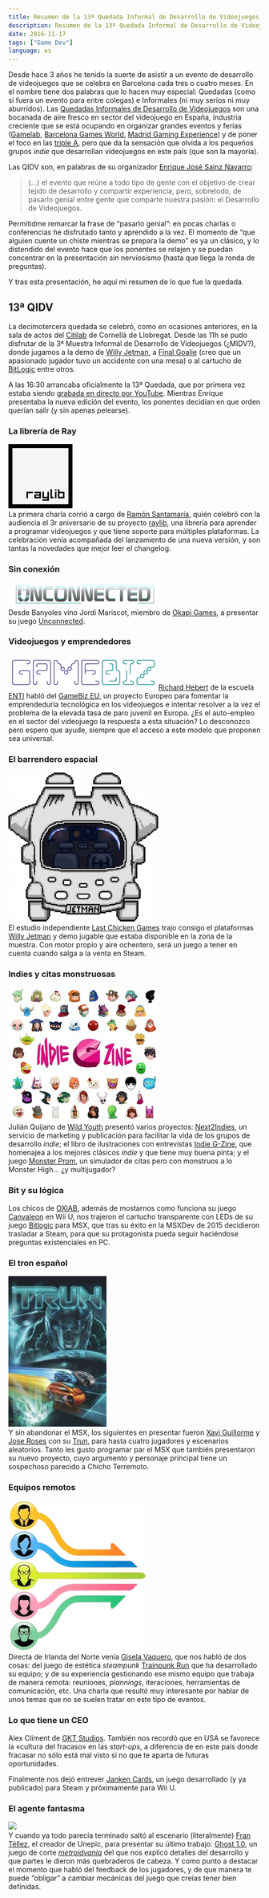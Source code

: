 ```yaml
---
title: Resumen de la 13ª Quedada Informal de Desarrollo de Videojuegos
description: Resumen de la 13ª Quedada Informal de Desarrollo de Videojuegos en Cornellà.
date: 2016-11-17
tags: ["Game Dev"]
language: es
---
```


Desde hace 3 años he tenido la suerte de asistir a un evento de desarrollo de videojuegos que se celebra en Barcelona cada tres o cuatro meses. En el nombre tiene dos palabras que lo hacen muy especial: Quedadas (como si fuera un evento para entre colegas) e Informales (ni muy serios ni muy aburridos). Las [Quedadas Informales de Desarrollo de Videojuegos](http://www.qidv.org/) son una bocanada de aire fresco en sector del videojuego en España, industria creciente que se está ocupando en organizar grandes eventos y ferias ([Gamelab](http://www.gamelab.es/welcome/), [Barcelona Games World](http://www.barcelonagamesworld.com/), [Madrid Gaming Experience](http://www.ifema.es/madridgamingexperience_01)) y de poner el foco en las [triple A](http://www.gamerdic.es/termino/triple-a), pero que da la sensación que olvida a los pequeños grupos _indie_ que desarrollan videojuegos en este país (que son la mayoría).

Las QIDV son, en palabras de su organizador [Enrique José Sainz Navarro](https://twitter.com/EJSainz):

> (…) el evento que reúne a todo tipo de gente con el objetivo de crear tejido de desarrollo y compartir experiencia, pero, sobretodo, de pasarlo genial entre gente que comparte nuestra pasión: el Desarrollo de Videojuegos.

Permitidme remarcar la frase de “pasarlo genial”: en pocas charlas o conferencias he disfrutado tanto y aprendido a la vez. El momento de “que alguien cuente un chiste mientras se prepara la demo” es ya un clásico, y lo distendido del evento hace que los ponentes se relajen y se puedan concentrar en la presentación sin nerviosismo (hasta que llega la ronda de preguntas).

Y tras esta presentación, he aquí mi resumen de lo que fue la quedada.

## 13ª QIDV

La decimotercera quedada se celebró, como en ocasiones anteriores, en la sala de actos del [Citilab](http://citilab.eu/es) de Cornellà de Llobregat. Desde las 11h se pudo disfrutar de la 3ª Muestra Informal de Desarrollo de Videojuegos (¿MIDV?), donde jugamos a la demo de [Willy Jetman](http://willyjetman.com/willy-jetman-en/), a [Final Goalie](http://finalkick.me/goalie) (creo que un apasionado jugador tuvo un accidente con una mesa) o al cartucho de [BitLogic](http://www.oxiab.com/proyectos-bitlogic.php) entre otros.

A las 16:30 arrancaba oficialmente la 13ª Quedada, que por primera vez estaba siendo [grabada en directo por YouTube](https://www.youtube.com/watch?v=YFhl474hPy4). Mientras Enrique presentaba la nueva edición del evento, los ponentes decidían en que orden querían salir (y sin apenas pelearse).

### La librería de Ray

![Logo Raylib](/img/raylib_logo.png)  
La primera charla corrió a cargo de [Ramón Santamaría](https://github.com/raysan5), quién celebró con la audiencia el 3r aniversario de su proyecto [raylib](http://www.raylib.com), una librería para aprender a programar videojuegos y que tiene soporte para múltiples plataformas. La celebración venía acompañada del lanzamiento de una nueva versión, y son tantas la novedades que mejor leer el changelog.

### Sin conexión

![Logo del juego Unconnected](/img/unconnected.png)  
Desde Banyoles vino Jordi Mariscot, miembro de [Okapi Games](http://okapigames.es/games), a presentar su juego [Unconnected](http://okapigames.es).

### Videojuegos y emprendedores

![Logo GameBiz](/img/gamebiz_logo.png)[Richard Hebert](http://enti.cat/es/profesor/richard-hebert-cuello-aljamati/) de la escuela [ENTI](http://enti.cat/) habló del [GameBiz EU](http://gamebiz.hku.nl), un proyecto Europeo para fomentar la emprendeduría tecnológica en los videojuegos e intentar resolver a la vez el problema de la elevada tasa de paro juvenil en Europa. ¿Es el auto-empleo en el sector del videojuego la respuesta a esta situación? Lo desconozco pero espero que ayude, siempre que el acceso a este modelo que proponen sea universal.

### El barrendero espacial

![La nave de Willy Jetman](/img/willy-jetman.png)  
El estudio independiente [Last Chicken Games](http://lastchickengames.com/) trajo consigo el plataformas [Willy Jetman](http://willyjetman.com) y demo jugable que estaba disponible en la zona de la muestra. Con motor propio y aire ochentero, será un juego a tener en cuenta cuando salga a la venta en Steam.

### Indies y citas monstruosas

![Indie G Zine](/img/indie-g-zine.jpg)  
Julián Quijano de [Wild Youth](http://wildyouth.es/) presentó varios proyectos: [Next2Indies](http://www.next2indies.com/), un servicio de marketing y publicación para facilitar la vida de los grupos de desarrollo _indie_; el libro de ilustraciones con entrevistas [Indie G-Zine](https://www.kickstarter.com/projects/corintio/indie-g-zine-indie-g-bible?lang=es), que homenajea a los mejores clásicos _indie_ y que tiene muy buena pinta; y el juego [Monster Prom](http://steamcommunity.com), un simulador de citas pero con monstruos a lo Monster High… ¿y multijugador?

### Bit y su lógica

Los chicos de [OXiAB](http://www.oxiab.com/), además de mostarnos como funciona su juego [Canvaleon](http://www.oxiab.com/proyectos-canvaleon.php) en Wii U, nos trajeron el cartucho transparente con LEDs de su juego [Bitlogic](http://www.oxiab.com/proyectos-bitlogic.php) para MSX, que tras su éxito en la MSXDev de 2015 decidieron trasladar a Steam, para que su protagonista pueda seguir haciéndose preguntas existenciales en PC.

### El tron español

![Portada de Trun](/img/trun.jpg)  
Y sin abandonar el MSX, los siguientes en presentar fueron [Xavi Guillorme](http://www.vgsource.net/) y [Jose Roses](http://www.theguybrush.com/) con su [Trun](http://trun.vgsource.net), para hasta cuatro jugadores y escenarios aleatorios. Tanto les gusto programar par el MSX que también presentaron su nuevo proyecto, cuyo argumento y personaje principal tiene un sospechoso parecido a Chicho Terremoto.

### Equipos remotos

![Colaboración equipos remotos](/img/collaboration-graphic.png)  
Directa de Irlanda del Norte venía [Gisela Vaquero](https://twitter.com/gisvaq), que nos habló de dos cosas: del juego de estética _steampunk_ [Trainpunk Run](https://www.jellyworldinteractive.com) que ha desarrollado su equipo; y de su experiencia gestionando ese mismo equipo que trabaja de manera remota: reuniones, _plannings_, iteraciones, herramientas de comunicación, etc. Una charla que resultó muy interesante por hablar de unos temas que no se suelen tratar en este tipo de eventos.

### Lo que tiene un CEO

Alex Climent de [GKT Studios](http://gkt.cat). También nos recordó que en USA se favorece la «cultura del fracaso» en las _start-ups_, a diferencia de en este país donde fracasar no sólo está mal visto si no que te aparta de futuras oportunidades.

Finalmente nos dejó entrever [Janken Cards](http://jankencards.com/), un juego desarrollado (y ya publicado) para Steam y próximamente para Wii U.

### El agente fantasma

![](http://cdn.akamai.steamstatic.com/steam/apps/463270/header.jpg?t=1478263440)  
Y cuando ya todo parecía terminado saltó al escenario (literalmente) [Fran Téllez](https://twitter.com/unepic_fran), el creador de Unepic, para presentar su último trabajo: [Ghost 1.0](https://www.facebook.com/ghost10game), un juego de corte [_metroidvania_](https://en.wikipedia.org/wiki/Metroidvania) del que nos explicó detalles del desarrollo y que partes le dieron más quebraderos de cabeza. Y como punto a destacar el momento que habló del feedback de los jugadores, y de que manera te puede “obligar” a cambiar mecánicas del juego que creías tener bien definidas.
